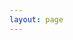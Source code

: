 ```yaml
---
layout: page
---
```


<script setup>
import {
  VPTeamPage,
  VPTeamPageTitle,
  VPTeamMembers
} from 'vitepress/theme'

const members = [
  {
    avatar: 'https://avatars.githubusercontent.com/u/54990208?s=400&u=9e899762678a3570d69eb9a469d97f9754c0107d&v=4',
    name: 'Sravan Goud',
    title: 'Creator',
    links: [
      { icon: 'github', link: 'https://github.com/tsra0ne' },
      { icon: 'twitter', link: 'https://twitter.com/tsra0ne' },
      { icon: 'linkedin', link: 'https://linkedin.com/in/tsra0ne' }
    ]
  },
]
</script>

<VPTeamPage>
  <VPTeamPageTitle>
    <template #title>
      Developers
    </template>
    <template #lead>
      Swift Rivals is Maintained by
      team, some of whom have chosen to be featured below.
    </template>
  </VPTeamPageTitle>
  <VPTeamMembers
    size="small"
    :members="members"
  />
</VPTeamPage>